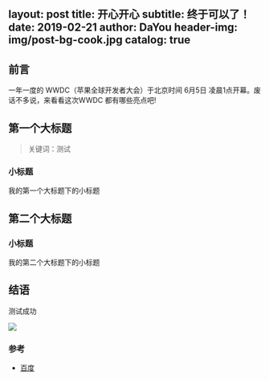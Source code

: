 layout:     post
title:      开心开心
subtitle:   终于可以了！
date:       2019-02-21
author:     DaYou
header-img: img/post-bg-cook.jpg
catalog: true
---

## 前言

一年一度的 WWDC（苹果全球开发者大会）于北京时间 6月5日 凌晨1点开幕。废话不多说，来看看这次WWDC 都有哪些亮点吧!

## 第一个大标题

>关键词：测试

### 小标题

我的第一个大标题下的小标题

## 第二个大标题

### 小标题

我的第二个大标题下的小标题

## 结语

测试成功

![](https://images.ifanr.cn/wp-content/uploads/2018/06/WWDC-56.jpg)

### 参考

- [百度](https://www.baidu.com)
